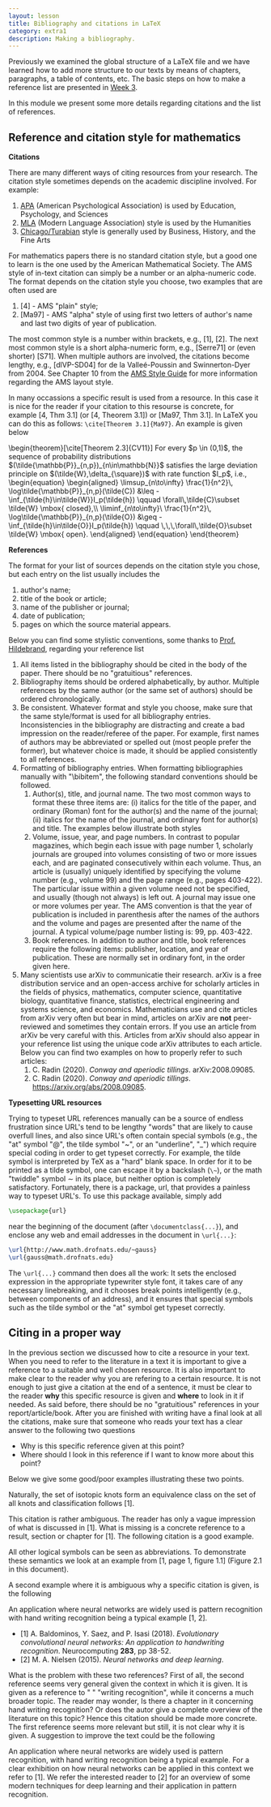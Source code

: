 ```yaml
---
layout: lesson
title: Bibliography and citations in LaTeX
category: extra1
description: Making a bibliography.
---
```


Previously we examined the global structure of a LaTeX file and
we have learned how to add more structure to our texts by means 
of chapters, paragraphs, a table of contents, etc. The basic steps
on how to make a reference list are presented in [Week 3](http://uva-fnwi.github.io/LaTeX/week3/structure2/).

In this module we present some more details regarding citations and the list of references.


Reference and citation style for mathematics
--------------------------------------------

**Citations**

There are many different ways of citing resources from your research. The citation style 
sometimes depends on the academic discipline involved. For example:

1.  [APA](https://pitt.libguides.com/citationhelp/apa7) (American Psychological Association) is used by Education, Psychology, and Sciences
2.  [MLA](https://pitt.libguides.com/citationhelp/mla8thedition) (Modern Language Association) style is used by the Humanities
3.  [Chicago/Turabian](https://pitt.libguides.com/citationhelp/chicago) style is generally used by Business, History, and the Fine Arts

For mathematics papers there is no standard citation style, but a good one to learn is the one used by the American Mathematical Society.
The AMS style of in-text citation can simply be a number or an alpha-numeric code. The format depends on the citation style you choose, two examples
that are often used are

1. [4] - AMS "plain" style;
2. [Ma97] - AMS "alpha" style of using first two letters of author's name and last two digits of year of publication.

The most common style is a number within brackets, e.g., [1], [2]. The next most common style is a short alpha-numeric form, e.g., [Serre71] or (even
shorter) [S71]. When multiple authors are involved, the citations become lengthy, e.g., [dlVP-SD04] for de la Valleé-Poussin and Swinnerton-Dyer
from 2004. See Chapter 10 from the [AMS Style Guide](https://www.ams.org/publications/authors/AMS-StyleGuide-online.pdf) for more information regarding
the AMS layout style.

In many occassions a specific result is used from a resource. In this case it is nice for the reader if your citation to this resourse is concrete,
for example [4, Thm 3.1] (or [4, Theorem 3.1]) or [Ma97, Thm 3.1]. In LaTeX you can do this as follows: `\cite[Theorem 3.1]{Ma97}`. An example is given
below

<div class="example" markdown="0">
\begin{theorem}[\cite[Theorem 2.3]{CV11}]
For every $p \in (0,1)$, the sequence of probability distributions $(\tilde{\mathbb{P}}_{n,p})_{n\in\mathbb{N}}$ 
satisfies the large deviation principle on $(\tilde{W},\delta_{\square})$ with rate function $I_p$, i.e.,
\begin{equation}
\begin{aligned}
\limsup_{n\to\infty} \frac{1}{n^2}\, \log\tilde{\mathbb{P}}_{n,p}(\tilde{C}) 
&\leq -\inf_{\tilde{h}\in\tilde{W}}I_p(\tilde{h}) \qquad \forall\,\tilde{C}\subset \tilde{W} \mbox{ closed},\\
\liminf_{n\to\infty}\ \frac{1}{n^2}\, \log\tilde{\mathbb{P}}_{n,p}(\tilde{O})
&\geq -\inf_{\tilde{h}\in\tilde{O}}I_p(\tilde{h}) \qquad \,\,\,\forall\,\tilde{O}\subset \tilde{W} \mbox{ open}.
\end{aligned}
\end{equation}
\end{theorem}
</div>


**References**

The format for your list of sources depends on the citation style you chose, but each entry on the list usually includes the

1. author's name; 
2. title of the book or article; 
3. name of the publisher or journal; 
4. date of publication; 
5. pages on which the source material appears.

Below you can find some stylistic conventions, some thanks to [Prof. Hildebrand](https://faculty.math.illinois.edu/~hildebr/tex/tips-bibliographies.html), 
regarding your reference list

1. All items listed in the bibliography should be cited in the body of the paper. There should be no "gratuitious" references.
2. Bibliography items should be ordered alphabetically, by author. Multiple references by the same author (or the same set of authors) should be ordered chronologically.
3. Be consistent. Whatever format and style you choose, make sure that the same style/format is used for all bibliography entries. Inconsistencies in the bibliography are distracting and create a bad impression on the reader/referee of the paper. For example, first names of authors may be abbreviated or spelled out (most people prefer the former), but whatever choice is made, it should be applied consistently to all references.
 4. Formatting of bibliography entries. When formatting bibliographies manually with "\bibitem", the following standard conventions should be followed. 
      1. Author(s), title, and journal name. The two most common ways to format these three items are: (i) italics for the title of the paper, and ordinary (Roman) font for the author(s) and the name of the journal; (ii) italics for the name of the journal, and ordinary font for author(s) and title. The examples below illustrate both styles
      2. Volume, issue, year, and page numbers. In contrast to popular magazines, which begin each issue with page number 1, scholarly journals are grouped into volumes consisting of two or more issues each, and are paginated consecutively within each volume. Thus, an article is (usually) uniquely identified by specifying the volume number (e.g., volume 99) and the page range (e.g., pages 403-422). The particular issue within a given volume need not be specified, and usually (though not always) is left out. A journal may issue one or more volumes per year. The AMS convention is that the year of publication is included in parenthesis after the names of the authors  and the volume and pages are presented after the name of the journal. A typical volume/page number listing is: 99, pp. 403-422.
      3. Book references. In addition to author and title, book references require the following items: publisher, location, and year of publication. These are normally set in ordinary font, in the order given here.
  5. Many scientists use arXiv to communicatie their research. arXiv is a free distribution service and an open-access archive for scholarly articles in the fields of physics, mathematics, computer science, quantitative biology, quantitative finance, statistics, electrical engineering and systems science, and economics. Mathematicians use and cite articles from arXiv very often but bear in mind, articles on arXiv are <b>not</b> peer-reviewed and sometimes they contain errors. If you use an article from arXiv be very careful with this. Articles from arXiv should also appear in your reference list using the unique code arXiv attributes to each article. Below you can find two examples on how to properly refer to such articles:
     1. C. Radin (2020). *Conway and aperiodic tillings*. arXiv:2008.09085.
     2. C. Radin (2020). *Conway and aperiodic tillings*. https://arxiv.org/abs/2008.09085.

**Typesetting URL resources**

Trying to typeset URL references manually can be a source of endless frustration since URL's tend to be lengthy "words" that are likely to cause overfull
lines, and also since URL's often contain special symbols (e.g., the "at" symbol "@", the tilde symbol "~", or an "underline", "_") which require special coding in
order to get typeset correctly. For example, the tilde symbol is interpreted by TeX as a "hard" blank space. In order for it to be printed as a tilde symbol, one can
escape it by a backslash (`\~`), or the math "twiddle" symbol $\sim$ in its place, but neither option is completely satisfactory. Fortunately, there is a package,
url, that provides a painless way to typeset URL's. To use this package available, simply add
   
```latex
\usepackage{url}
```
    
near the beginning of the document (after `\documentclass{...}`), and enclose any web and email addresses in the document in `\url{...}`:
    
```latex
\url{http://www.math.drofnats.edu/~gauss}
\url{gauss@math.drofnats.edu}
```
The `\url{...}` command then does all the work: It sets the enclosed expression in the appropriate typewriter style font, it takes care of any necessary linebreaking,
and it chooses break points intelligently (e.g., between components of an address), and it ensures that special symbols such as the tilde symbol or the "at" symbol get
typeset correctly. 

Citing in a proper way
----------------------

In the previous section we discussed how to cite a resource in your text. When you need to refer to the literature in a text it is important to give a reference to a suitable and well chosen resource. It is also important to make clear to the reader why you are refering to a certain resource. It is not enough to just give a citation at the end of a sentence, it must be clear to the reader <b>why</b> this specific resource is given and <b>where</b> to look in it if needed. As said before, there should be no "gratuitious" references in your report/article/book. After you are finished with writing have a final look at all the citations, make sure that someone who reads your text has a clear answer to the following two questions
<ul>
  <li> Why is this specific reference given at this point? </li>
  <li> Where should I look in this reference if I want to know more about this point? </li>
  </ul>

Below we give some good/poor examples illustrating these two points. 

<div class="example" markdown="0">
Naturally, the set of isotopic knots form an equivalence class on the set of all knots and classification follows [1].
</div>

This citation is rather ambiguous. The reader has only a vague impression of what is discussed in [1]. What is missing is a concrete reference to a result, section or chapter for [1]. The following citation is a good example. 

<div class="example" markdown="0">
All other logical symbols can be seen as abbreviations. To demonstrate these semantics we look at an example from [1, page 1, figure 1.1] (Figure 2.1 in this document).
</div>

A second example where it is ambiguous why a specific citation is given, is the following

<div class="example" markdown="0">
An application where neural networks are widely used is pattern recognition with hand writing recognition being a typical example [1, 2].
<ul>
  <li> [1] A. Baldominos, Y. Saez, and P. Isasi (2018). <i>Evolutionary convolutional neural networks: An application to handwriting recognition</i>. Neurocomputing <b>283</b>, pp 38-52.</li>
  <li> [2] M. A. Nielsen (2015). <i>Neural networks and deep learning</i>.</li>
  </ul></div>
 
What is the problem with these two references? First of all, the second reference seems very general given the context in which it is given. It is given as a reference to " " "writing recognition", while it concerns a much broader topic. The reader may wonder, Is there a chapter in it concerning hand writing recognition? Or does the autor give a complete overview of the literature on this topic? Hence this citation should be made more concrete. The first reference seems more relevant but still, it is not clear why it is given. A suggestion to improve the text could be the following

<div class="example" markdown="0">
An application where neural networks are widely used is pattern recognition, with hand writing recognition being a typical example. For a clear exhibition on how neural networks can be applied in this context we refer to [1]. We refer the interested reader to [2] for an overview of some modern techniques for deep learning and their application in pattern recognition.
</div>
